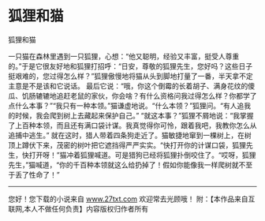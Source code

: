 # 狐狸和猫

狐狸和猫 

一只猫在森林里遇到一只狐狸，心想：“他又聪明，经验又丰富，挺受人尊重的。”于是它很友好地和狐狸打招呼：“日安，尊敬的狐狸先生，您好吗？这些日子挺艰难的，您过得怎么样？”狐狸傲慢地将猫从头到脚地打量了一番，半天拿不定主意是不是该和它说话。 
最后它说：“哦，你这个倒霉的长着胡子、满身花纹的傻瓜、饥肠辘辘地追赶老鼠的家伙，你会啥？有什么资格问我过得怎么样？你都学了点什么本事？”“我只有一种本领。”猫谦虚地说。“什么本领？”狐狸问。“有人追我的时候，我会爬到树上去藏起来保护自己。” 
“就这本事？”狐狸不屑地说：“我掌握了上百种本领，而且还有满口袋计谋。我真觉得你可怜，跟着我吧，我教你怎么从追捕中逃生。” 
就在这时，猎人带着四条狗走近了。猫敏捷地窜到一棵树上，在树顶上蹲伏下来，茂密的树叶把它遮挡得严严实实。“快打开你的计谋口袋，狐狸先生，快打开呀！”猫冲着狐狸喊道。可是猎狗已经将狐狸扑倒咬住了。“哎呀，狐狸先生，”猫喊道，“你的千百种本领就这么给扔掉了！假如你能像我一样爬树就不至于丢了性命了！” 

                  
--------------------
您好！您下载的小说来自 www.27txt.com 欢迎常去光顾哦！
附：【本作品来自互联网,本人不做任何负责】内容版权归作者所有